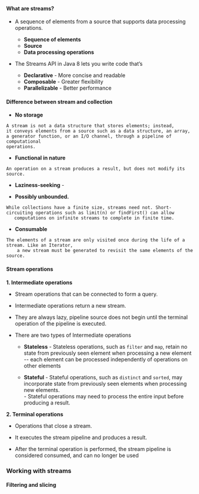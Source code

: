 #### **What are streams?**
- A sequence of elements from a source that supports data processing operations.
    * **Sequence of elements** 
    * **Source**  
    * **Data processing operations**
    
- The Streams API in Java 8 lets you write code that’s
    * **Declarative** - More concise and readable  
    * **Composable** -  Greater flexibility 
    * **Parallelizable** -  Better performance 
    

#### **Difference between stream and collection**

- **No storage**    
```
A stream is not a data structure that stores elements; instead, 
it conveys elements from a source such as a data structure, an array, 
a generator function, or an I/O channel, through a pipeline of computational 
operations. 
```

- **Functional in nature**  
``` 
An operation on a stream produces a result, but does not modify its source.
```

- **Laziness-seeking** -   

- **Possibly unbounded.**  
 ``` 
While collections have a finite size, streams need not. Short-circuiting operations such as limit(n) or findFirst() can allow   
    computations on infinite streams to complete in finite time.
```
    
- **Consumable**   
``` 
The elements of a stream are only visited once during the life of a stream. Like an Iterator,  
    a new stream must be generated to revisit the same elements of the source.
```

#### **Stream operations**

**1. Intermediate operations**  

- Stream operations that can be connected to form a query.

- Intermediate operations return a new stream.

- They are always lazy, pipeline source does not begin until the terminal operation of the pipeline is executed.

- There are two types of Intermediate operations
 
   *  **Stateless** - Stateless operations, <stype>such as `filter` and `map`, retain no state from previously seen element when processing a new element -- each element can be processed independently of operations on other elements
   
   *  **Stateful**  - Stateful operations, such as `distinct` and `sorted`, may incorporate state from previously seen elements when processing new elements.  
                    - Stateful operations may need to process the entire input before producing a result.
                   
**2. Terminal operations**

- Operations that close a stream.

- It executes the stream pipeline and produces a result. 

- After the terminal operation is performed, the stream pipeline is considered consumed, and can no longer be used

### **Working with streams**

#### **Filtering and slicing**



